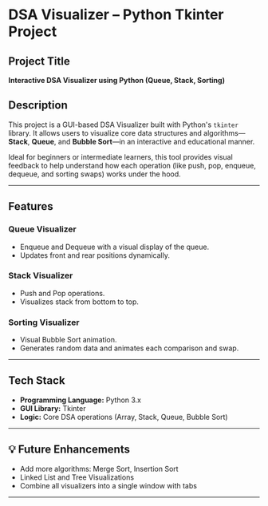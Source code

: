 # DSA Visualizer – Python Tkinter Project

## Project Title

**Interactive DSA Visualizer using Python (Queue, Stack, Sorting)**

## Description

This project is a GUI-based DSA Visualizer built with Python's `tkinter` library. It allows users to visualize core data structures and algorithms—**Stack**, **Queue**, and **Bubble Sort**—in an interactive and educational manner.

Ideal for beginners or intermediate learners, this tool provides visual feedback to help understand how each operation (like push, pop, enqueue, dequeue, and sorting swaps) works under the hood.

---

##  Features

### Queue Visualizer

* Enqueue and Dequeue with a visual display of the queue.
* Updates front and rear positions dynamically.

### Stack Visualizer

* Push and Pop operations.
* Visualizes stack from bottom to top.

### Sorting Visualizer

* Visual Bubble Sort animation.
* Generates random data and animates each comparison and swap.

---

## Tech Stack

* **Programming Language:** Python 3.x
* **GUI Library:** Tkinter
* **Logic:** Core DSA operations (Array, Stack, Queue, Bubble Sort)

---

## 💡 Future Enhancements

* Add more algorithms: Merge Sort, Insertion Sort
* Linked List and Tree Visualizations
* Combine all visualizers into a single window with tabs

---

